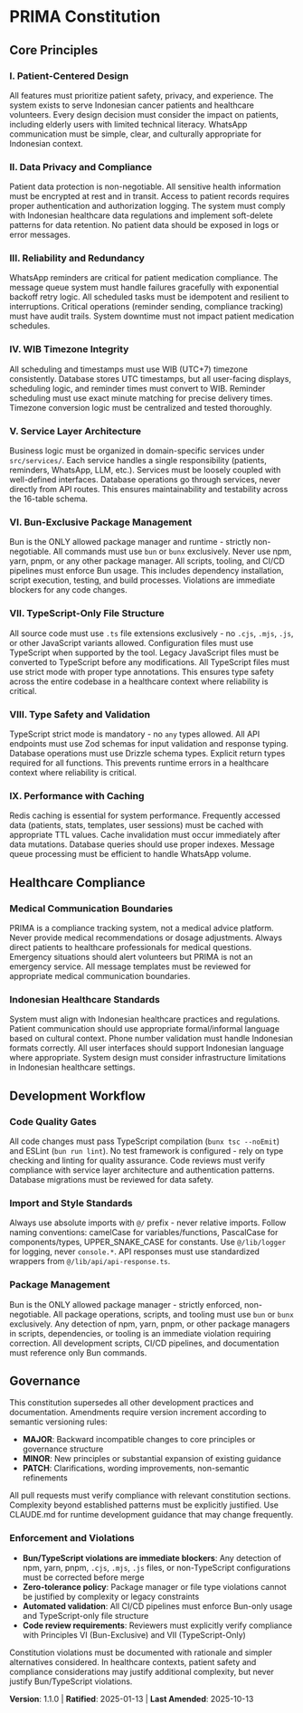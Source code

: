 <!--
Sync Impact Report:
Version change: 1.0.0 → 1.1.0 (MINOR: added Bun/TypeScript enforcement principles)
List of modified principles: N/A (no principles removed, but renumbered due to additions)
Added sections: Principle VI (Bun-Exclusive Package Management), Principle VII (TypeScript-Only File Structure), Governance Enforcement section
Removed sections: N/A
Templates requiring updates: ✅ plan-template.md (no changes needed), ✅ spec-template.md (no changes needed), ✅ tasks-template.md (no changes needed), ✅ PowerShell scripts (no violations found)
Follow-up TODOs: None
-->

# PRIMA Constitution

## Core Principles

### I. Patient-Centered Design
All features must prioritize patient safety, privacy, and experience. The system exists to serve Indonesian cancer patients and healthcare volunteers. Every design decision must consider the impact on patients, including elderly users with limited technical literacy. WhatsApp communication must be simple, clear, and culturally appropriate for Indonesian context.

### II. Data Privacy and Compliance
Patient data protection is non-negotiable. All sensitive health information must be encrypted at rest and in transit. Access to patient records requires proper authentication and authorization logging. The system must comply with Indonesian healthcare data regulations and implement soft-delete patterns for data retention. No patient data should be exposed in logs or error messages.

### III. Reliability and Redundancy
WhatsApp reminders are critical for patient medication compliance. The message queue system must handle failures gracefully with exponential backoff retry logic. All scheduled tasks must be idempotent and resilient to interruptions. Critical operations (reminder sending, compliance tracking) must have audit trails. System downtime must not impact patient medication schedules.

### IV. WIB Timezone Integrity
All scheduling and timestamps must use WIB (UTC+7) timezone consistently. Database stores UTC timestamps, but all user-facing displays, scheduling logic, and reminder times must convert to WIB. Reminder scheduling must use exact minute matching for precise delivery times. Timezone conversion logic must be centralized and tested thoroughly.

### V. Service Layer Architecture
Business logic must be organized in domain-specific services under `src/services/`. Each service handles a single responsibility (patients, reminders, WhatsApp, LLM, etc.). Services must be loosely coupled with well-defined interfaces. Database operations go through services, never directly from API routes. This ensures maintainability and testability across the 16-table schema.

### VI. Bun-Exclusive Package Management
Bun is the ONLY allowed package manager and runtime - strictly non-negotiable. All commands must use `bun` or `bunx` exclusively. Never use npm, yarn, pnpm, or any other package manager. All scripts, tooling, and CI/CD pipelines must enforce Bun usage. This includes dependency installation, script execution, testing, and build processes. Violations are immediate blockers for any code changes.

### VII. TypeScript-Only File Structure
All source code must use `.ts` file extensions exclusively - no `.cjs`, `.mjs`, `.js`, or other JavaScript variants allowed. Configuration files must use TypeScript when supported by the tool. Legacy JavaScript files must be converted to TypeScript before any modifications. All TypeScript files must use strict mode with proper type annotations. This ensures type safety across the entire codebase in a healthcare context where reliability is critical.

### VIII. Type Safety and Validation
TypeScript strict mode is mandatory - no `any` types allowed. All API endpoints must use Zod schemas for input validation and response typing. Database operations must use Drizzle schema types. Explicit return types required for all functions. This prevents runtime errors in a healthcare context where reliability is critical.

### IX. Performance with Caching
Redis caching is essential for system performance. Frequently accessed data (patients, stats, templates, user sessions) must be cached with appropriate TTL values. Cache invalidation must occur immediately after data mutations. Database queries should use proper indexes. Message queue processing must be efficient to handle WhatsApp volume.

## Healthcare Compliance

### Medical Communication Boundaries
PRIMA is a compliance tracking system, not a medical advice platform. Never provide medical recommendations or dosage adjustments. Always direct patients to healthcare professionals for medical questions. Emergency situations should alert volunteers but PRIMA is not an emergency service. All message templates must be reviewed for appropriate medical communication boundaries.

### Indonesian Healthcare Standards
System must align with Indonesian healthcare practices and regulations. Patient communication should use appropriate formal/informal language based on cultural context. Phone number validation must handle Indonesian formats correctly. All user interfaces should support Indonesian language where appropriate. System design must consider infrastructure limitations in Indonesian healthcare settings.

## Development Workflow

### Code Quality Gates
All code changes must pass TypeScript compilation (`bunx tsc --noEmit`) and ESLint (`bun run lint`). No test framework is configured - rely on type checking and linting for quality assurance. Code reviews must verify compliance with service layer architecture and authentication patterns. Database migrations must be reviewed for data safety.

### Import and Style Standards
Always use absolute imports with `@/` prefix - never relative imports. Follow naming conventions: camelCase for variables/functions, PascalCase for components/types, UPPER_SNAKE_CASE for constants. Use `@/lib/logger` for logging, never `console.*`. API responses must use standardized wrappers from `@/lib/api/api-response.ts`.

### Package Management
Bun is the ONLY allowed package manager - strictly enforced, non-negotiable. All package operations, scripts, and tooling must use `bun` or `bunx` exclusively. Any detection of npm, yarn, pnpm, or other package managers in scripts, dependencies, or tooling is an immediate violation requiring correction. All development scripts, CI/CD pipelines, and documentation must reference only Bun commands.

## Governance

This constitution supersedes all other development practices and documentation. Amendments require version increment according to semantic versioning rules:

- **MAJOR**: Backward incompatible changes to core principles or governance structure
- **MINOR**: New principles or substantial expansion of existing guidance
- **PATCH**: Clarifications, wording improvements, non-semantic refinements

All pull requests must verify compliance with relevant constitution sections. Complexity beyond established patterns must be explicitly justified. Use CLAUDE.md for runtime development guidance that may change frequently.

### Enforcement and Violations

- **Bun/TypeScript violations are immediate blockers**: Any detection of npm, yarn, pnpm, `.cjs`, `.mjs`, `.js` files, or non-TypeScript configurations must be corrected before merge
- **Zero-tolerance policy**: Package manager or file type violations cannot be justified by complexity or legacy constraints
- **Automated validation**: All CI/CD pipelines must enforce Bun-only usage and TypeScript-only file structure
- **Code review requirements**: Reviewers must explicitly verify compliance with Principles VI (Bun-Exclusive) and VII (TypeScript-Only)

Constitution violations must be documented with rationale and simpler alternatives considered. In healthcare contexts, patient safety and compliance considerations may justify additional complexity, but never justify Bun/TypeScript violations.

**Version**: 1.1.0 | **Ratified**: 2025-01-13 | **Last Amended**: 2025-10-13